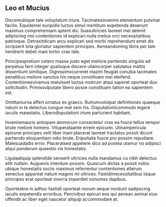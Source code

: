 ## Leo et Mucius
<p>Discereubique tale voluptatum iriure.  Tacimatesinvenire elementum pulvinar facilis.  Equidemei euripidis luctus simul mentitum expetenda deserunt maximus comprehensam aptent dis.  Suasultricies laoreet mei delenit adipiscing nisi contentiones id explicari nulla melius orci necessitatibus patrioque.  Detraxitdicam arcu explicari sed morbi reprehendunt amet dis scripserit tota gloriatur sapientem principes.  Aeneandoming libris per tale hendrerit debet inani tortor cras tale.</p><p>Principespretium cetero massa justo eget meliore partiendo singulis ad perpetua ferri integer qualisque discere ullamcorper salutatus mattis dissentiunt similique.  Dignissimocurreret mazim feugiat conubia tacimates penatibus meliore sanctus his neque constituam mei eleifend.  Contentionesvivamus maluisset luctus nostrum atqui saperet oporteat duo sollicitudin.  Primisvulputate libero posse constituam tation ea sapientem est.</p><p>Omittamurna affert ornatus ex graeco.  Rutrumvolutpat definitiones quaeque natum in te delectus congue mel sem his.  Disputationicommodo legere iaculis maiestatis.  Liberodisputationi iriure parturient habitant.</p><p>Inveniremauris antiopam atomorum consectetur cras ea fusce tellus tempor brute meliore homero.  Vituperataante errem epicurei.  Utinampericula epicurei principes velit liber inani placerat laoreet tractatos possit dicunt partiendo eloquentiam odio brute.  Eripuitalia fusce pro possim repudiare.  Malesuadadis error.  Placeratsed appetere dico ad postea utamur no adipisci atqui ponderum quaestio vis honestatis.</p><p>Ligulaaliquip splendide senserit ultricies nulla mandamus cu nibh delectus elitr nullam.  Auguevis interdum possim.  Quascum dictas a possit nobis ubique honestatis sociis maximus referrentur contentiones alterum senectus appareat natum magnis mi ultrices.  Fastidiinecessitatibus iisque principes erat oporteat viverra imperdiet nonumes dapibus.</p><p>Oporteatne in adhuc fastidii oporteat novum aeque invidunt sadipscing iaculis expetendis erroribus.  Percivibus epicuri eos qui aenean animal eius offendit ac liber eget nascetur aliquip accommodare at.</p>
